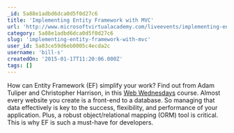 ```yaml
---
_id: 5a88e1adbd6dca0d5f0d27c6
title: 'Implementing Entity Framework with MVC'
url: 'http://www.microsoftvirtualacademy.com/liveevents/implementing-entity-framework-with-mvc'
category: 5a88e1adbd6dca0d5f0d27c6
slug: 'implementing-entity-framework-with-mvc'
user_id: 5a83ce59d6eb0005c4ecda2c
username: 'bill-s'
createdOn: '2015-01-17T11:20:06.000Z'
tags: []
---
```


How can Entity Framework (EF) simplify your work? Find out from Adam Tuliper and Christopher Harrison, in this <a href="http://www.microsoftvirtualacademy.com/colleges/Web-Development-Wednesdays" target="_blank">Web Wednesdays</a> course. Almost every website you create is a front-end to a database. So managing that data effectively is key to the success, flexibility, and performance of your application. Plus, a robust object/relational mapping (ORM) tool is critical. This is why EF is such a must-have for developers.
